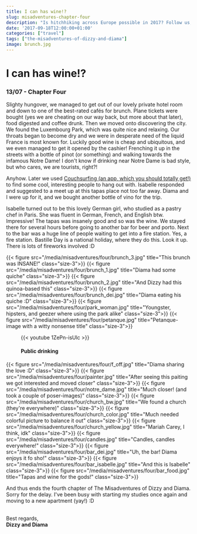 ```yaml
---
title: I can has wine!?
slug: misadventures-chapter-four
description: "Is hitchhiking across Europe possible in 2017? Follow us, and find out!"
date: '2017-09-18T12:00:00+01:00'
categories: ["travel"]
tags: ["the-misadventures-of-dizzy-and-diama"]
image: brunch.jpg
---
```

# I can has wine!?
### 13/07 - Chapter Four
Slighty hungover, we managed to get out of our lovely private hotel room and down to one of the best-rated cafés for brunch. Plane tickets were bought (yes we are cheating on our way back, but more about that later), food digested and coffee drunk. Then we moved onto discovering the city. We found the Luxembourg Park, which was quite nice and relaxing. 
Our throats began to become dry and we were in desperate need of the liquid France is most known for. Luckily good wine is cheap and ubiquitous, and we even managed to get it opened by the cashier! 
Frenching it up in the streets with a bottle of pinot (or something) and walking towards the infamous Notre Dame! I don't know if drinking near Notre Dame is bad style, but who cares, we are tourists, right?! 

Anyhow. Later we used [Couchsurfing (an app, which you should totally get!)](https://www.couchsurfing.com/) to find some cool, interesting people to hang out with. Isabelle responded and suggested to a meet up at this tapas place not too far away. Diama and I were up for it, and we bought another bottle of vino for the trip.

Isabelle turned out to be this lovely German girl, who studied as a pastry chef in Paris. She was fluent in German, French, and English btw. Impressive! The tapas was insanely good and so was the wine. We stayed there for several hours before going to another bar for beer and porto. Next to the bar was a huge line of people waiting to get into a fire station. Yes, a fire station. Bastille Day is a national holiday, where they do this. Look it up. There is lots of fireworks involved :D


{{< figure src="/media/misadventures/four/brunch_3.jpg" title="This brunch was INSANE!" class="size-3">}}
{{< figure src="/media/misadventures/four/brunch_1.jpg" title="Diama had some quiche" class="size-3">}}
{{< figure src="/media/misadventures/four/brunch_2.jpg" title="And Dizzy had this quinoa-based this" class="size-3">}}
{{< figure src="/media/misadventures/four/brunch_dei.jpg" title="Diama eating his quiche :D" class="size-3">}}
{{< figure src="/media/misadventures/four/park_woman.jpg" title="Youngster, hipsters, and geezer where using the park alike" class="size-3">}}
{{< figure src="/media/misadventures/four/petanque.jpg" title="Petanque-image with a witty nonsense title" class="size-3">}}
<figure class="size-3">
    {{< youtube 1ZePn-isUlc >}}
    <figcaption>
        <h4>Public drinking</h4>
    </figcaption>
</figure>
{{< figure src="/media/misadventures/four/f_off.jpg" title="Diama sharing the love :D" class="size-3">}}
{{< figure src="/media/misadventures/four/painter.jpg" title="After seeing this paiting we got interested and moved closer" class="size-3">}}
{{< figure src="/media/misadventures/four/notre_dame.jpg" title="Much closer! (and took a couple of poser-images)" class="size-3">}}
{{< figure src="/media/misadventures/four/church_bw.jpg" title="We found a church (they're everywhere)" class="size-3">}}
{{< figure src="/media/misadventures/four/church_color.jpg" title="Much needed colorful picture to balance it out" class="size-3">}}
{{< figure src="/media/misadventures/four/church_yellow.jpg" title="Mariah Carey, I think, idk" class="size-3">}}
{{< figure src="/media/misadventures/four/candles.jpg" title="Candles, candles everywhere!" class="size-3">}}
{{< figure src="/media/misadventures/four/bar_dei.jpg" title="Uh, the bar! Diama enjoys it fo sho!" class="size-3">}}
{{< figure src="/media/misadventures/four/bar_isabelle.jpg" title="And this is Isabelle" class="size-3">}}
{{< figure src="/media/misadventures/four/bar_food.jpg" title="Tapas and wine for the gods!" class="size-3">}}

And thus ends the fourth chapter of The Misadventures of Dizzy and Diama. Sorry for the delay. I've been busy with starting my studies once again and moving to a new apartment (yay!) :D
<br /><br />

Best regards,<br />**Dizzy and Diama**

